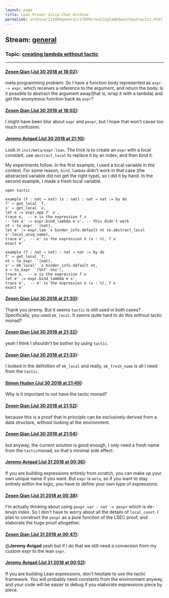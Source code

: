 ```yaml
---
layout: page
title: Lean Prover Zulip Chat Archive 
permalink: archive/113488general/27899creatinglambdawithouttactic.html
---
```


## Stream: [general](index.html)
### Topic: [creating lambda without tactic](27899creatinglambdawithouttactic.html)

---

#### [Zesen Qian (Jul 30 2018 at 18:02)](https://leanprover.zulipchat.com/#narrow/stream/113488-general/topic/creating%20lambda%20without%20tactic/near/130588564):
meta programming problem: So I have a function body represented as `expr -> expr`, which receives a reference to the argument, and return the body. Is it possible to abstract the argument away(that is, wrap it with a lambda) and get the anonymous function back as `expr`?

#### [Zesen Qian (Jul 30 2018 at 18:02)](https://leanprover.zulipchat.com/#narrow/stream/113488-general/topic/creating%20lambda%20without%20tactic/near/130588588):
I might have been blur about `expr` and `pexpr`, but I hope that won't cause too much confusion.

#### [Jeremy Avigad (Jul 30 2018 at 21:10)](https://leanprover.zulipchat.com/#narrow/stream/113488-general/topic/creating%20lambda%20without%20tactic/near/130599168):
Look in `init/meta/expr.lean`. The trick is to create an `expr` with a local constant, use `abstract_local` to replace it by an index, and then bind it.

My experiments follow. In the first example, I used a local variable in the context. For some reason, `bind_lambda` didn't work in that case (the abstracted variable did not get the right type), so I did it by hand. In the second example, I made a fresh local variable.

```lean
open tactic

example (f : nat → nat) (x : nat) : nat → nat := by do 
f' ← get_local `f,
x' ← get_local `x,
let e := expr.app f' x',
trace e,  -- e is the expression f x
-- let e' := expr.bind_lambda e x', -- this didn't work
nt ← to_expr ``(nat),
let e' := expr.lam `x binder_info.default nt (e.abstract_local x'.local_uniq_name),
trace e',  -- e' is the expression λ (x : ℕ), f x
exact e'

example (f : nat → nat) : nat → nat := by do 
f' ← get_local `f,
nt ← to_expr ``(nat),
x' ← mk_local' `x binder_info.default nt,
e ← to_expr ``(%%f' %%x'),
trace e,  -- e is the expression f x
let e' := expr.bind_lambda e x',
trace e',  -- e' is the expression λ (x : ℕ), f x
exact e'
```

#### [Zesen Qian (Jul 30 2018 at 21:30)](https://leanprover.zulipchat.com/#narrow/stream/113488-general/topic/creating%20lambda%20without%20tactic/near/130599995):
Thank you jeremy. But it seems `tactic` is still used in both cases? Specifically, you used `mk_local`. It seems quite hard to do this without tactic monad?

#### [Zesen Qian (Jul 30 2018 at 21:32)](https://leanprover.zulipchat.com/#narrow/stream/113488-general/topic/creating%20lambda%20without%20tactic/near/130600130):
yeah I think I shouldn't be bother by using `tactic`.

#### [Zesen Qian (Jul 30 2018 at 21:33)](https://leanprover.zulipchat.com/#narrow/stream/113488-general/topic/creating%20lambda%20without%20tactic/near/130600142):
I looked in the definition of `mk_local` and really, `mk_fresh_name` is all I need from the `tactic`.

#### [Simon Hudon (Jul 30 2018 at 21:49)](https://leanprover.zulipchat.com/#narrow/stream/113488-general/topic/creating%20lambda%20without%20tactic/near/130600826):
Why is it important to not have the tactic monad?

#### [Zesen Qian (Jul 30 2018 at 21:52)](https://leanprover.zulipchat.com/#narrow/stream/113488-general/topic/creating%20lambda%20without%20tactic/near/130600984):
because this is a proof that in principle can be exclusively derived from a data structure, without looking at the environment.

#### [Zesen Qian (Jul 30 2018 at 21:54)](https://leanprover.zulipchat.com/#narrow/stream/113488-general/topic/creating%20lambda%20without%20tactic/near/130601087):
but anyway, the current solution is good enough, I only need a fresh name from the `tactic`monad, so that's minimal side effect.

#### [Jeremy Avigad (Jul 31 2018 at 00:36)](https://leanprover.zulipchat.com/#narrow/stream/113488-general/topic/creating%20lambda%20without%20tactic/near/130608722):
If you are building expressions entirely from scratch, you can make up your own unique name if you want. But `expr` is `meta`, so if you want to stay entirely within the logic, you have to define your own type of expressions.

#### [Zesen Qian (Jul 31 2018 at 00:38)](https://leanprover.zulipchat.com/#narrow/stream/113488-general/topic/creating%20lambda%20without%20tactic/near/130608796):
I'm actually thinking about using `pexpr.var : nat -> pexpr` which is de-bruijn index. So I don't have to worry about all the details of `local_const`.  I plan to construct the `pexpr` as a pure function of the LSEC proof, and elaborate the huge proof altogether.

#### [Zesen Qian (Jul 31 2018 at 00:47)](https://leanprover.zulipchat.com/#narrow/stream/113488-general/topic/creating%20lambda%20without%20tactic/near/130609160):
@**Jeremy Avigad** yeah but if I do that we still need a conversion from my custom expr to the lean `expr`.

#### [Jeremy Avigad (Jul 31 2018 at 00:52)](https://leanprover.zulipchat.com/#narrow/stream/113488-general/topic/creating%20lambda%20without%20tactic/near/130609351):
If you are building Lean expressions, don't hesitate to use the tactic framework. You will probably need constants from the environment anyway, and your code will be easier to debug if you elaborate expressions piece by piece.

